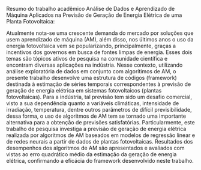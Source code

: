 Resumo do trabalho acadêmico Análise de Dados e Aprendizado de Máquina Aplicados na Previsão de Geração de Energia Elétrica de uma Planta Fotovoltaica:

Atualmente nota-se uma crescente demanda do mercado por soluções que usem aprendizado de máquina (AM), além disso, nos últimos anos o uso da energia fotovoltaica vem se popularizando, principalmente, graças a incentivos dos governos em busca de fontes limpas de energia. Esses dois temas são tópicos ativos de pesquisa na comunidade científica e encontram diversas aplicações na indústria. Nesse contexto, utilizando análise exploratória de dados em conjunto com algorítimos de AM, o presente trabalho desenvolve uma estrutura de códigos (framework) destinada à estimação de séries temporais correspondentes à previsão de geração de energia elétrica em sistemas fotovoltaicos (plantas fotovoltaicas). Para a indústria, tal previsão tem sido um desafio comercial, visto a sua dependência quanto a variáveis climáticas, intensidade de irradiação, temperatura, dentre outros parâmetros de difícil previsibilidade, dessa forma, o uso de algoritmos de AM tem se tornado uma importante alternativa para a obtenção de previsões satisfatórias. Particularmente, este trabalho de pesquisa investiga a previsão de geração de energia elétrica realizada por algoritmos de AM baseados em modelos de regressão linear e de redes neurais a partir de dados de plantas fotovoltaicas. Resultados dos desempenhos dos algoritmos de AM são apresentados e avaliados com vistas ao erro quadrático médio da estimação da geração de energia elétrica, confirmando a eficácia do framework desenvolvido neste trabalho.
